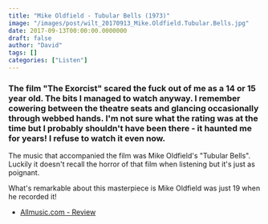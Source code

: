 ```yaml
---
title: "Mike Oldfield - Tubular Bells (1973)"
image: "/images/post/wilt_20170913_Mike.Oldfield.Tubular.Bells.jpg"
date: 2017-09-13T00:00:00.0000000
draft: false
author: "David"
tags: []
categories: ["Listen"]
---
```

### The film "The Exorcist" scared the fuck out of me as a 14 or 15 year old. The bits I managed to watch anyway. I remember cowering between the theatre seats and glancing occasionally through webbed hands. I'm not sure what the rating was at the time but I probably shouldn't have been there - it haunted me for years! I refuse to watch it even now.

 The music that accompanied the film was Mike Oldfield's "Tubular Bells". Luckily it doesn't recall the horror of that film when listening but it's just as poignant.  

 What's remarkable about this masterpiece is Mike Oldfield was just 19 when he recorded it!

-  [Allmusic.com - Review](http://www.allmusic.com/album/tubular-bells-mw0000191174)